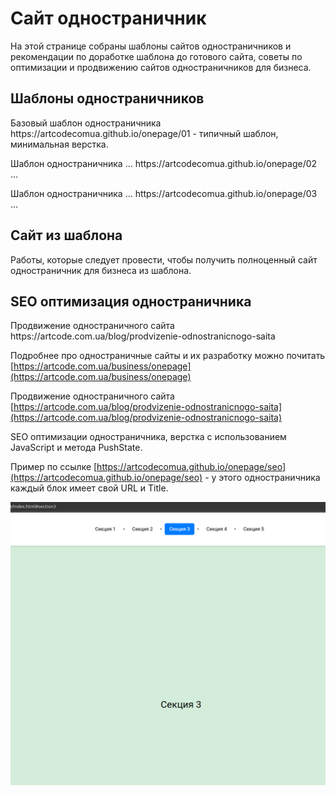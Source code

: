 <h1>Сайт одностраничник</h1>

<p>На этой странице собраны шаблоны сайтов одностраничников и рекомендации по доработке шаблона до готового сайта, советы по оптимизации и продвижению сайтов одностраничников для бизнеса.</p>


<h2>Шаблоны одностраничников</h2>

<p>Базовый шаблон одностраничника https://artcodecomua.github.io/onepage/01 - типичный шаблон, минимальная верстка.</p>

<p>Шаблон одностраничника ... https://artcodecomua.github.io/onepage/02 ...</p>

<p>Шаблон одностраничника ... https://artcodecomua.github.io/onepage/03 ...</p>


<h2>Сайт из шаблона</h2>

<p>Работы, которые следует провести, чтобы получить полноценный сайт одностраничник для бизнеса из шаблона.</p>


<h2>SEO оптимизация одностраничника</h2>

<p>Продвижение одностраничного сайта https://artcode.com.ua/blog/prodvizenie-odnostranicnogo-saita</p>


Подробнее про одностраничные сайты и их разработку можно почитать [https://artcode.com.ua/business/onepage](https://artcode.com.ua/business/onepage)

Продвижение одностраничного сайта [https://artcode.com.ua/blog/prodvizenie-odnostranicnogo-saita](https://artcode.com.ua/blog/prodvizenie-odnostranicnogo-saita)

<p>SEO оптимизации одностраничника, верстка с использованием JavaScript и метода PushState.</p>

Пример по ссылке [https://artcodecomua.github.io/onepage/seo](https://artcodecomua.github.io/onepage/seo) - у этого одностраничника каждый блок имеет свой URL и Title.

![preview img](/preview.png)

